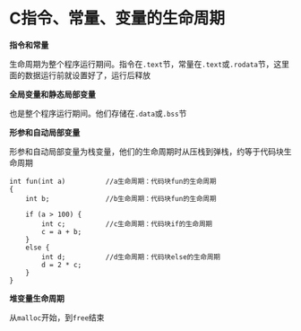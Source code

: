 # C指令、常量、变量的生命周期

**指令和常量**

生命周期为整个程序运行期间。指令在`.text`节，常量在`.text`或`.rodata`节，这里面的数据运行前就设置好了，运行后释放

**全局变量和静态局部变量**

也是整个程序运行期间。他们存储在`.data`或`.bss`节

**形参和自动局部变量**

形参和自动局部变量为栈变量，他们的生命周期时从压栈到弹栈，约等于代码块生命周期

```
int fun(int a)          //a生命周期：代码块fun的生命周期
{
    int b;              //b生命周期：代码块fun的生命周期

    if (a > 100) {
        int c;          //c生命周期：代码块if的生命周期
        c = a + b;
    }   
    else {
        int d;          //d生命周期：代码块else的生命周期
        d = 2 * c;
    }   
}
```


**堆变量生命周期**

从`malloc`开始，到`free`结束
